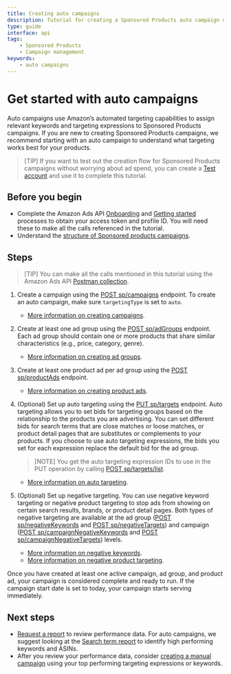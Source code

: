 ```yaml
---
title: Creating auto campaigns
description: Tutorial for creating a Sponsored Products auto campaign using the Amazon Ads API
type: guide
interface: api 
tags:
    - Sponsored Products
    - Campaign management
keywords:
    - auto campaigns
---
```


# Get started with auto campaigns

Auto campaigns use Amazon’s automated targeting capabilities to assign relevant keywords and targeting expressions to Sponsored Products campaigns. If you are new to creating Sponsored Products campaigns, we recommend starting with an auto campaign to understand what targeting works best for your products. 

>[TIP] If you want to test out the creation flow for Sponsored Products campaigns without worrying about ad spend, you can create a [Test account](guides/account-management/test-accounts/overview) and use it to complete this tutorial. 

## Before you begin

* Complete the Amazon Ads API [Onboarding](guides/onboarding/overview) and [Getting started](guides/get-started/overview) processes to obtain your access token and profile ID. You will need these to make all the calls referenced in the tutorial. 
* Understand the [structure of Sponsored products campaigns](guides/sponsored-products/get-started/campaign-structure).

## Steps

>[TIP] You can make all the calls mentioned in this tutorial using the Amazon Ads API [Postman collection](https://github.com/amzn/ads-advanced-tools-docs/tree/main/postman).

1. Create a campaign using the [POST sp/campaigns](sponsored-products/3-0/openapi/prod#tag/Campaigns/operation/CreateSponsoredProductsCampaigns) endpoint. To create an auto campaign, make sure `targetingType` is set to `auto`. 

    - [More information on creating campaigns](guides/sponsored-products/campaigns).

2. Create at least one ad group using the [POST sp/adGroups](sponsored-products/3-0/openapi/prod#tag/AdGroups/operation/CreateSponsoredProductsAdGroups) endpoint. Each ad group should contain one or more products that share similar characteristics (e.g., price, category, genre).

    - [More information on creating ad groups](guides/sponsored-products/ad-groups).

3. Create at least one product ad per ad group using the [POST sp/productAds](sponsored-products/3-0/openapi/prod#tag/AdGroups/operation/CreateSponsoredProductsAdGroups) endpoint.

    - [More information on creating product ads](guides/sponsored-products/product-ads).

4. (Optional) Set up auto targeting using the [PUT sp/targets](sponsored-products/3-0/openapi/prod#tag/TargetingClauses/operation/UpdateSponsoredProductsTargetingClauses) endpoint. Auto targeting allows you to set bids for targeting groups based on the relationship to the products you are advertising. You can set different bids for search terms that are close matches or loose matches, or product detail pages that are substitutes or complements to your products. If you choose to use auto targeting expressions, the bids you set for each expression replace the default bid for the ad group. 

    >[NOTE] You get the auto targeting expression IDs to use in the PUT operation by calling [POST sp/targets/list](sponsored-products/3-0/openapi/prod#tag/TargetingClauses/operation/ListSponsoredProductsTargetingClauses).

    - [More information on auto targeting](guides/sponsored-products/auto-targeting).
    
5. (Optional) Set up negative targeting. You can use negative keyword targeting or negative product targeting to stop ads from showing on certain search results, brands, or product detail pages. Both types of negative targeting are available at the ad group ([POST sp/negativeKeywords](sponsored-products/3-0/openapi/prod#tag/NegativeKeywords/operation/CreateSponsoredProductsNegativeKeywords) and [POST sp/negativeTargets](sponsored-products/3-0/openapi/prod#tag/NegativeTargetingClauses/operation/CreateSponsoredProductsNegativeTargetingClauses)) and campaign ([POST sp/campaignNegativeKeywords](sponsored-products/3-0/openapi/prod#tag/CampaignNegativeKeywords/operation/CreateSponsoredProductsCampaignNegativeKeywords) and [POST sp/campaignNegativeTargets](sponsored-products/3-0/openapi/prod#tag/CampaignNegativeTargetingClauses/operation/CreateSponsoredProductsCampaignNegativeTargetingClauses)) levels. 

    - [More information on negative keywords](guides/sponsored-products/negative-targeting/keywords).
    - [More information on negative product targeting](guides/sponsored-products/negative-targeting/product-brand).

Once you have created at least one active campaign, ad group, and product ad, your campaign is considered complete and ready to run. If the campaign start date is set to today, your campaign starts serving immediately. 

## Next steps

* [Request a report](guides/reporting/v3/get-started) to review performance data. For auto campaigns, we suggest looking at the [Search term report](guides/reporting/v3/report-types#search-term-reports) to identify high performing keywords and ASINs. 
* After you review your performance data, consider [creating a manual campaign](guides/sponsored-products/get-started/manual-campaigns) using your top performing targeting expressions or keywords.


